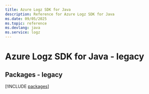 ```yaml
---
title: Azure Logz SDK for Java
description: Reference for Azure Logz SDK for Java
ms.date: 09/05/2025
ms.topic: reference
ms.devlang: java
ms.service: logz
---
```

# Azure Logz SDK for Java - legacy
## Packages - legacy
[!INCLUDE [packages](logz-index.md)]